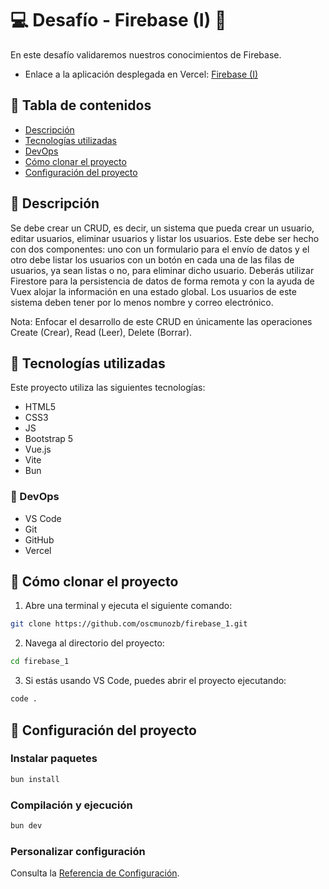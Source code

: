 # &#128187; Desafío - Firebase (I) &#128511;
En este desafío validaremos nuestros conocimientos de Firebase.

- Enlace a la aplicación desplegada en Vercel: [Firebase (I)](https://firebase-1.vercel.app/)

## &#128640; Tabla de contenidos
- [Descripción](#-descripción)
- [Tecnologías utilizadas](#-tecnologías-utilizadas)
- [DevOps](#-devops)
- [Cómo clonar el proyecto](#-cómo-clonar-el-proyecto)
- [Configuración del proyecto](#-configuración-del-proyecto)

## &#127755;  Descripción 
Se debe crear un CRUD, es decir, un sistema que pueda crear un usuario, editar usuarios, eliminar usuarios y listar los usuarios. Este debe ser hecho con dos componentes: uno con un formulario para el envío de datos y el otro debe listar los usuarios con un botón en cada una de las filas de usuarios, ya sean listas o no, para eliminar dicho usuario. Deberás utilizar Firestore para la persistencia de datos de forma remota y con la ayuda de Vuex alojar la información en una estado global. Los usuarios de este sistema deben tener por lo menos nombre y correo electrónico.

Nota: Enfocar el desarrollo de este CRUD en únicamente las operaciones Create (Crear), Read (Leer), Delete (Borrar).

## &#128642; Tecnologías utilizadas
Este proyecto utiliza las siguientes tecnologías:
- HTML5
- CSS3
- JS
- Bootstrap 5
- Vue.js
- Vite
- Bun

### &#128641; DevOps
- VS Code
- Git
- GitHub
- Vercel 


## &#128110; Cómo clonar el proyecto
1. Abre una terminal y ejecuta el siguiente comando:
```bash
git clone https://github.com/oscmunozb/firebase_1.git
```
2. Navega al directorio del proyecto:
```bash
cd firebase_1
```
3. Si estás usando VS Code, puedes abrir el proyecto ejecutando:
```bash
code .
```

## &#128679; Configuración del proyecto
### Instalar paquetes
```sh
bun install
```

### Compilación y ejecución
```sh
bun dev
```

### Personalizar configuración
Consulta la [Referencia de Configuración](https://vitejs.dev/config/).